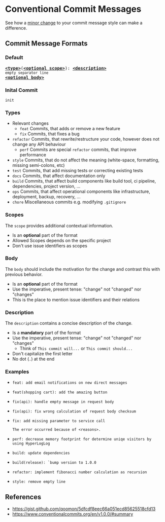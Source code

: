 # Conventional Commit Messages 
See how a [minor change](#examples) to your commit message style can make a difference. 

## Commit Message Formats
### Default
<pre>
<b><a href="#types">&lt;type&gt;</a></b></font>(<b><a href="#scopes">&lt;optional scope&gt;</a></b>): <b><a href="#description">&lt;description&gt;</a></b>
<sub>empty separator line</sub>
<b><a href="#body">&lt;optional body&gt;</a></b>
</pre>



### Inital Commit 
```
init
```

### Types
* Relevant changes
    * `feat`  Commits, that adds or remove a new feature
    * `fix`   Commits, that fixes a bug
* `refactor`  Commits, that rewrite/restructure your code, however does not change any API behaviour
    * `perf`  Commits are special `refactor` commits, that improve performance
* `style`     Commits, that do not affect the meaning (white-space, formatting, missing semi-colons, etc)
* `test`      Commits, that add missing tests or correcting existing tests
* `docs`      Commits, that affect documentation only
* `build`     Commits, that affect build components like build tool, ci pipeline, dependencies, project version, ...
* `ops`       Commits, that affect operational components like infrastructure, deployment, backup, recovery, ...
* `chore`     Miscellaneous commits e.g. modifying `.gitignore`

### Scopes
The `scope` provides additional contextual information.
* Is an **optional** part of the format
* Allowed Scopes depends on the specific project
* Don't use issue identifiers as scopes

### Body
The `body` should include the motivation for the change and contrast this with previous behavior.
* Is an **optional** part of the format
* Use the imperative, present tense: "change" not "changed" nor "changes"
* This is the place to mention issue identifiers and their relations


### Description
The `description` contains a concise description of the change.
* Is a **mandatory** part of the format
* Use the imperative, present tense: "change" not "changed" nor "changes"
  * Think of `This commit will...` or `This commit should...`
* Don't capitalize the first letter
* No dot (`.`) at the end

### Examples
* ```
  feat: add email notifications on new direct messages
  ```
* ```
  feat(shopping cart): add the amazing button
  ```

* ```
  fix(api): handle empty message in request body
  ```
* ```
  fix(api): fix wrong calculation of request body checksum
  ```
* ```
  fix: add missing parameter to service call

  The error occurred because of <reasons>.
  ```
* ```
  perf: decrease memory footprint for determine uniqe visitors by using HyperLogLog
  ```
* ```
  build: update dependencies
  ```
* ```
  build(release): `bump version to 1.0.0
  ```
* ```
  refactor: implement fibonacci number calculation as recursion
  ```
* ```
  style: remove empty line
  ```


## References
* https://gist.github.com/qoomon/5dfcdf8eec66a051ecd85625518cfd13
* https://www.conventionalcommits.org/en/v1.0.0/#summary